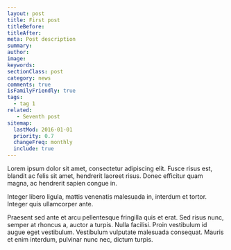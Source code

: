 ```yaml
---
layout: post
title: First post
titleBefore:
titleAfter:
meta: Post description
summary:
author:
image:
keywords:
sectionClass: post
category: news
comments: true
isFamilyFriendly: true
tags:
  - tag 1
related:
   - Seventh post
sitemap:
  lastMod: 2016-01-01
  priority: 0.7
  changeFreq: monthly
  include: true
---
```


Lorem ipsum dolor sit amet, consectetur adipiscing elit. Fusce risus est, blandit ac felis sit amet, hendrerit laoreet risus. Donec efficitur quam magna, ac hendrerit sapien congue in.

Integer libero ligula, mattis venenatis malesuada in, interdum et tortor. Integer quis ullamcorper ante.

Praesent sed ante et arcu pellentesque fringilla quis et erat. Sed risus nunc, semper at rhoncus a, auctor a turpis. Nulla facilisi. Proin vestibulum id augue eget vestibulum. Vestibulum vulputate malesuada consequat. Mauris et enim interdum, pulvinar nunc nec, dictum turpis.
